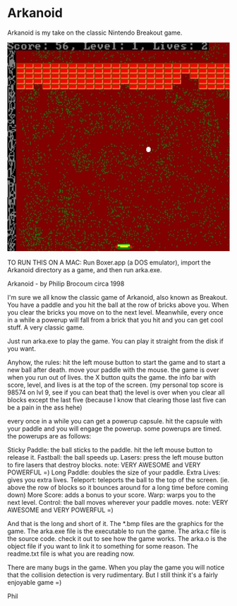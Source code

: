 # Arkanoid

Arkanoid is my take on the classic Nintendo Breakout game.

![Arkanoid Screenshot](/arkanoid.jpg?raw=true "Arkanoid Screenshot")

TO RUN THIS ON A MAC: Run Boxer.app (a DOS emulator), import the Arkanoid directory as a game, and then run arka.exe.

Arkanoid - by Philip Brocoum circa 1998

I'm sure we all know the classic game of Arkanoid, also known as Breakout.  You have a paddle and you hit the ball at the row of bricks above you.  When you clear the bricks you move on to the next level.  Meanwhile, every once in a while a powerup will fall from a brick that you hit and you can get cool stuff.  A very classic game.

Just run arka.exe to play the game.  You can play it straight from the disk if you want.

Anyhow, the rules:
hit the left mouse button to start the game and to start a new ball after death.
move your paddle with the mouse.
the game is over when you run out of lives.
the X button quits the game.
the info bar with score, level, and lives is at the top of the screen.
     (my personal top score is 98574 on lvl 9, see if you can beat that)
the level is over when you clear all blocks except the last five
     (because I know that clearing those last five can be a pain in the ass hehe)

every once in a while you can get a powerup capsule.  hit the capsule with your paddle and you will engage the powerup.  some powerups are timed.  the powerups are as follows:

Sticky Paddle: the ball sticks to the paddle.  hit the left mouse button to release it.
Fastball: the ball speeds up.
Lasers: press the left mouse button to fire lasers that destroy blocks.
     note: VERY AWESOME and VERY POWERFUL =)
Long Paddle: doubles the size of your paddle.
Extra Lives: gives you extra lives.
Teleport: teleports the ball to the top of the screen.
     (ie. above the row of blocks so it bounces around for a long time before coming down)
More Score: adds a bonus to your score.
Warp: warps you to the next level.
Control: the ball moves wherever your paddle moves.
     note: VERY AWESOME and VERY POWERFUL =)

And that is the long and short of it.
The *.bmp files are the graphics for the game.
The arka.exe file is the executable to run the game.
The arka.c file is the source code.  check it out to see how the game works.
The arka.o is the object file if you want to link it to something for some reason.
The readme.txt file is what you are reading now.

There are many bugs in the game.  When you play the game you will notice that the collision detection is very rudimentary.  But I still think it's a fairly enjoyable game =)

Phil
